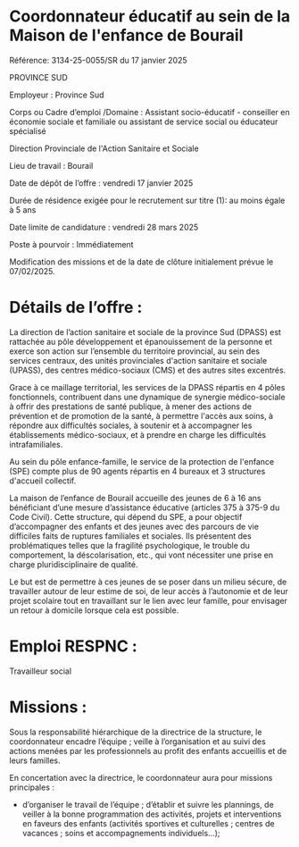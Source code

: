 # Coordonnateur éducatif au sein de la Maison de l'enfance de Bourail

Référence: 3134-25-0055/SR du 17 janvier 2025

PROVINCE SUD

Employeur : Province Sud

Corps ou Cadre d’emploi /Domaine : Assistant socio-éducatif - conseiller en économie sociale et familiale ou assistant de service social ou éducateur spécialisé

Direction Provinciale de l'Action Sanitaire et Sociale

Lieu de travail : Bourail

Date de dépôt de l’offre : vendredi 17 janvier 2025

Durée de résidence exigée pour le recrutement sur titre (1): au moins égale à 5 ans

Date limite de candidature : vendredi 28 mars 2025

Poste à pourvoir : Immédiatement

Modification des missions et de la date de clôture initialement prévue le 07/02/2025.

# Détails de l’offre :

La direction de l’action sanitaire et sociale de la province Sud (DPASS) est rattachée au pôle développement et épanouissement de la personne et exerce son action sur l’ensemble du territoire provincial, au sein des services centraux, des unités provinciales d'action sanitaire et sociale (UPASS), des centres médico-sociaux (CMS) et des autres sites excentrés.

Grace à ce maillage territorial, les services de la DPASS répartis en 4 pôles fonctionnels, contribuent dans une dynamique de synergie médico-sociale à offrir des prestations de santé publique, à mener des actions de prévention et de promotion de la santé, à permettre l'accès aux soins, à répondre aux difficultés sociales, à soutenir et à accompagner les établissements médico-sociaux, et à prendre en charge les difficultés intrafamiliales.

Au sein du pôle enfance-famille, le service de la protection de l'enfance (SPE) compte plus de 90 agents répartis en 4 bureaux et 3 structures d'accueil collectif.

La maison de l’enfance de Bourail accueille des jeunes de 6 à 16 ans bénéficiant d’une mesure d’assistance éducative (articles 375 à 375-9 du Code Civil). Cette structure, qui dépend du SPE, a pour objectif d’accompagner des enfants et des jeunes avec des parcours de vie difficiles faits de ruptures familiales et sociales. Ils présentent des problématiques telles que la fragilité psychologique, le trouble du comportement, la déscolarisation, etc., qui vont nécessiter une prise en charge pluridisciplinaire de qualité.

Le but est de permettre à ces jeunes de se poser dans un milieu sécure, de travailler autour de leur estime de soi, de leur accès à l’autonomie et de leur projet scolaire tout en travaillant sur le lien avec leur famille, pour envisager un retour à domicile lorsque cela est possible.

# Emploi RESPNC :

Travailleur social

# Missions :

Sous la responsabilité hiérarchique de la directrice de la structure, le coordonnateur encadre l’équipe ; veille à l’organisation et au suivi des actions menées par les professionnels au profit des enfants accueillis et de leurs familles.

En concertation avec la directrice, le coordonnateur aura pour missions principales :

- d’organiser le travail de l’équipe ; d’établir et suivre les plannings, de veiller à la bonne programmation des activités, projets et interventions en faveurs des enfants (activités sportives et culturelles ; centres de vacances ; soins et accompagnements individuels…);